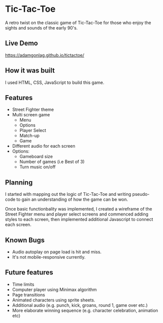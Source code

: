 # Tic-Tac-Toe

A retro twist on the classic game of Tic-Tac-Toe for those who enjoy the sights and sounds of the early 90's.

## Live Demo

https://adamgonlag.github.io/tictactoe/

## How it was built

I used HTML, CSS, JavaScript to build this game.

## Features

* Street Fighter theme
* Multi screen game
    * Menu
    * Options
    * Player Select
    * Match-up
    * Game
* Different audio for each screen
* Options:
    * Gameboard size
    * Number of games (i.e Best of 3)
    * Turn music on/off


## Planning
I started with mapping out the logic of Tic-Tac-Toe and writing pseudo-code to gain an understanding of how the game can be won.

Once basic functionbality was implemented, I created a wireframe of the Street Fighter menu and player select screens and commenced adding styles to each screen, then implemented additional Javascript to connect each screen.

## Known Bugs

- Audio autoplay on page load is hit and miss.
- It's not mobile-responsive currently.

## Future features

- Time limits
- Computer player using Minimax algorithm
- Page transitions
- Animated characters using sprite sheets. 
- Additional audio (e.g. punch, kick, groans, round 1, game over etc.)
- More elaborate winning sequence (e.g. character celebration, animation etc)